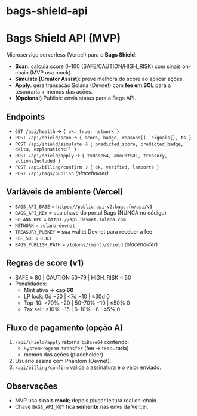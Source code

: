 # bags-shield-api
# Bags Shield API (MVP)

Microserviço serverless (Vercel) para o **Bags Shield**:
- **Scan**: calcula score 0–100 (SAFE/CAUTION/HIGH_RISK) com sinais on-chain (MVP usa mock).
- **Simulate (Creator Assist)**: prevê melhora do score ao aplicar ações.
- **Apply**: gera transação Solana (Devnet) com **fee em SOL** para a tesouraria + memos das ações.
- **(Opcional)** Publish: envia status para a Bags API.

## Endpoints
- `GET /api/health` → `{ ok: true, network }`
- `POST /api/shield/scan` → `{ score, badge, reasons[], signals{}, ts }`
- `POST /api/shield/simulate` → `{ predicted_score, predicted_badge, delta, explanations[] }`
- `POST /api/shield/apply` → `{ txBase64, amountSOL, treasury, actionsIncluded }`
- `POST /api/billing/confirm` → `{ ok, verified, lamports }`
- `POST /api/bags/publish` *(placeholder)*

## Variáveis de ambiente (Vercel)
- `BAGS_API_BASE` = `https://public-api-v2.bags.fm/api/v1`
- `BAGS_API_KEY`  = sua chave do portal Bags (NUNCA no código)
- `SOLANA_RPC`    = `https://api.devnet.solana.com`
- `NETWORK`       = `solana-devnet`
- `TREASURY_PUBKEY` = sua wallet Devnet para receber a fee
- `FEE_SOL`       = `0.03`
- `BAGS_PUBLISH_PATH` = `/tokens/{mint}/shield` *(placeholder)*

## Regras de score (v1)
- SAFE ≥ 80 | CAUTION 50–79 | HIGH_RISK < 50  
- Penalidades:
  - Mint ativa → **cap 60**  
  - LP lock: 0d −20 | <7d −10 | ≥30d 0  
  - Top-10: >70% −20 | 50–70% −10 | ≤50% 0  
  - Tax sell: >10% −15 | 6–10% −8 | ≤5% 0

## Fluxo de pagamento (opção A)
1. `/api/shield/apply` retorna `txBase64` contendo:
   - `SystemProgram.transfer` (fee → tesouraria)
   - memos das ações (placeholder)
2. Usuário assina com Phantom (Devnet).
3. `/api/billing/confirm` valida a assinatura e o valor enviado.

## Observações
- MVP usa **sinais mock**; depois plugar leitura real on-chain.
- Chave `BAGS_API_KEY` fica **somente** nas envs da Vercel.

